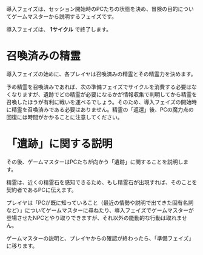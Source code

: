 導入フェイズは、セッション開始時のPCたちの状態を決め、冒険の目的についてゲームマスターから説明するフェイズです。

導入フェイズは、 __1サイクル__ で終了します。

# 召喚済みの精霊

導入フェイズの始めに、各プレイヤは召喚済みの精霊とその精霊力を決めます。

予め精霊を召喚済みであれば、次の準備フェイズでサイクルを消費する必要はなくなりますが、遺跡でどの精霊が必要になるかが情報収集で判明してから精霊を召喚したほうが有利に戦いを運べるでしょう。そのため、導入フェイズの開始時に精霊を召喚済みである必要はありません。精霊の「返還」後、PCの魔力点の回復には時間がかかることに注意してください。

# 「遺跡」に関する説明

その後、ゲームマスターはPCたちが向かう「遺跡」に関することを説明します。

精霊は、近くの精霊石を感知できるため、もし精霊石が出現すれば、そのことを契約者であるPCに伝えます。

プレイヤは「PCが既に知っていること（最近の情勢や説明で出てきた固有名詞など）」についてゲームマスターに尋ねたり、導入フェイズでゲームマスターが登場させたNPCとやり取りできますが、それ以外の能動的な行動は取れません。

ゲームマスターの説明と、プレイヤからの確認が終わったら、「準備フェイズ」に移ります。
